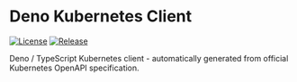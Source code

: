 # Deno Kubernetes Client

[![License](https://img.shields.io/badge/License-Apache%202.0-blue.svg)](https://github.com/shopstic/k8s-deno-client/blob/main/LICENSE) [![Release](https://img.shields.io/github/v/tag/shopstic/k8s-deno-client?color=purple&label=release)](https://github.com/shopstic/k8s-deno-client/releases)

Deno / TypeScript Kubernetes client - automatically generated from official Kubernetes OpenAPI specification.
